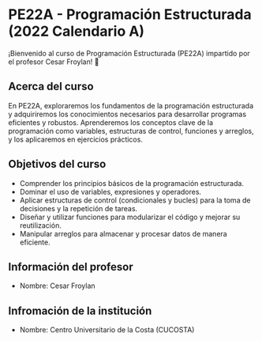 # PE22A - Programación Estructurada (2022 Calendario A)

¡Bienvenido al curso de Programación Estructurada (PE22A) impartido por el profesor Cesar Froylan! 🎉

## Acerca del curso
En PE22A, exploraremos los fundamentos de la programación estructurada y adquiriremos los conocimientos necesarios para desarrollar programas eficientes y robustos. Aprenderemos los conceptos clave de la programación como variables, estructuras de control, funciones y arreglos, y los aplicaremos en ejercicios prácticos.

## Objetivos del curso
- Comprender los principios básicos de la programación estructurada.
- Dominar el uso de variables, expresiones y operadores.
- Aplicar estructuras de control (condicionales y bucles) para la toma de decisiones y la repetición de tareas.
- Diseñar y utilizar funciones para modularizar el código y mejorar su reutilización.
- Manipular arreglos para almacenar y procesar datos de manera eficiente.

## Información del profesor
- Nombre: Cesar Froylan

## Infromación de la institución
- Nombre: Centro Universitario de la Costa (CUCOSTA)
